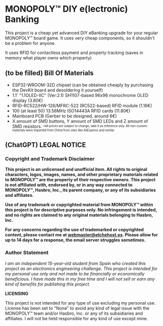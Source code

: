 # MONOPOLY™ DIY e(lectronic) Banking
This project is a cheap yet advanced DIY eBanking upgrade for your regular MONOPOLY™ board game.
It uses very cheap components, so it shouldn't be a problem for anyone. 

It uses RFID for contactless payment and property tracking (saves in memory what player owns which property)
## (to be filled) Bill Of Materials

 - ESP32-WROOM-32D chipset (can be obtained cheaply by purchasing the DevKit board and desoldering it yourself)
 - 1.1' "1.1OLED-IIC" (Ver:2.1) SH1107-based 96x96 monochrome OLED display (3.80€)
 - RFID-RC522/HW-126/MFRC-522 (RC522-based) RFID module (1.16€)
 - 100 (at least 50) 13.56MHz ISO14443A RFID cards (11.80€)
 - Mainboard PCB (Gerber to be designed, around 6€)
 - X amount of SMD buttons, Y amount of SMD LEDs and Z amount of SMD resistors.
<sup><sub>*All prices are subject to change, take it as reference only. All non-custom materials were imported from China from sites like AliExpress and similar.</sub></sup>
## (ChatGPT) LEGAL NOTICE
### Copyright and Trademark Disclaimer
**This project is an unlicensed and unofficial item. All rights to original characters, logos, images, names, and other proprietary materials related to MONOPOLY™ are the property of their respective owners. This project is not affiliated with, endorsed by, or in any way connected to MONOPOLY™, Hasbro, Inc., its parent company, or any of its subsidiaries and affiliates.**

**Use of any trademark or copyrighted material from MONOPOLY™ within this project is for descriptive purposes only. No infringement is intended, and no rights are claimed to any original materials belonging to Hasbro, Inc.**

**For any concerns regarding the use of trademarked or copyrighted content, please contact me at webmaster@elchehost.es. Please allow for up to 14 days for a response, the email server struggles sometimes.**

### Author Statement
*I am an independent 15-year-old student from Spain who created this project as an electronics engineering challenge. This project is intended for my personal use only and not made to be financially or economically beneficious. I have made this in my free time and I will not sell or earn any kind of benefits for publishing this project.*

**LICENSING**

This project is not intended for any type of use excluding my personal use. License has been set to "None" to avoid any kind of legal issue with the MONOPOLY™ team and/or Hasbro, Inc. or any of its subsidiaries and affiliates. I will not be held responsible for any kind of use except mine.
